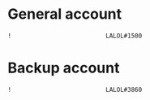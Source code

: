 # General account
```
!                          LALOL#1500
```
# Backup account
```
!                          LALOL#3860
```
